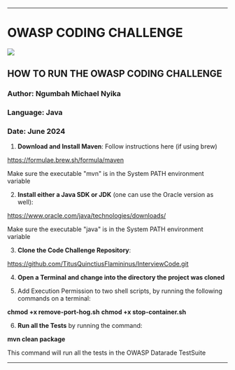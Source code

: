-----------------------------------------------------------------------------------------------------------

# OWASP CODING CHALLENGE

![](https://github.com/TitusQuinctiusFlamininus/InterviewCode/blob/main/datarade-code-challenge/screenshots/challenge_ss_7.png)


## HOW TO RUN THE OWASP CODING CHALLENGE

### Author:    Ngumbah Michael Nyika
### Language:  Java
### Date:      June 2024

1. **Download and Install Maven**: Follow instructions here (if using brew)

https://formulae.brew.sh/formula/maven

Make sure the executable "mvn" is in the System PATH environment variable


2. **Install either a Java SDK or JDK** (one can use the Oracle version as well):

https://www.oracle.com/java/technologies/downloads/ 

Make sure the executable "java" is in the System PATH environment variable


3. **Clone the Code Challenge Repository**: 

https://github.com/TitusQuinctiusFlamininus/InterviewCode.git


4. **Open a Terminal and change into the directory the project was cloned**


5. Add Execution Permission to two shell scripts, by running the following commands on a terminal:

**chmod +x remove-port-hog.sh**
**chmod +x stop-container.sh**


6. **Run all the Tests** by running the command: 

**mvn clean package**

This command will run all the tests in the OWASP Datarade TestSuite




-----------------------------------------------------------------------------------------------------------


